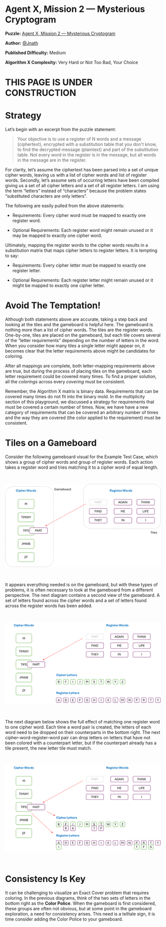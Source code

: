 # Agent X, Mission 2 — Mysterious Cryptogram

__Puzzle:__ [Agent X, Mission 2 — Mysterious Cryptogram](https://www.codingame.com/training/medium/agent-x-mission-2mysterious-cryptogram)

__Author:__ [@Jnath](https://www.codingame.com/profile/4289b96dddd132fde4a14cf6f9c10bf22718561)

__Published Difficulty:__ Medium

__Algorithm X Complexity:__ Very Hard or Not Too Bad, Your Choice

# THIS PAGE IS UNDER CONSTRUCTION

# Strategy

Let’s begin with an excerpt from the puzzle statement:

>Your objective is to use a register of N words and a message (ciphertext), encrypted with a substitution table that you don't know, to find the decrypted message (plaintext) and part of the substitution table.
>Not every word in the register is in the message, but all words in the message are in the register.

For clarity, let’s assume the ciphertext has been parsed into a set of unique cipher words, leaving us with a list of cipher words and list of register words. Secondly, let’s assume sets of occurring letters have been compiled giving us a set of all cipher letters and a set of all register letters. I am using the term “letters” instead of “characters” because the problem states “substituted characters are only letters”.

The following are easily pulled from the above statements:

* Requirements: Every cipher word must be mapped to exactly one register word.

* Optional Requirements: Each register word might remain unused or it may be mapped to exactly one cipher word.

Ultimately, mapping the register words to the cipher words results in a substitution matrix that maps cipher letters to register letters. It is tempting to say:

* Requirements: Every cipher letter must be mapped to exactly one register letter.

* Optional Requirements: Each register letter might remain unused or it might be mapped to exactly one cipher letter.

# Avoid The Temptation!

Although both statements above are accurate, taking a step back and looking at the tiles and the gameboard is helpful here. The gameboard is nothing more than a list of cipher words. The tiles are the register words. One-by-one, tiles are placed on the gameboard, but each tile covers several of the “letter requirements” depending on  the number of letters in the word. When you consider how many tiles a single letter might appear on, it becomes clear that the letter requirements above might be candidates for coloring.

After all mappings are complete, both letter-mapping requirements above are true, but during the process of placing tiles on the gameboard, each letter requirement could be covered many times. To find a proper solution, all the _colorings_ across every _covering_ must be consistent.

Remember, the Algorithm X matrix is binary data. Requirements that can be covered many times do not fit into the binary mold. In the multiplicity section of this playground, we discussed a strategy for requirements that must be covered a certain number of times. Now, we have have a new category of requirements that can be covered an arbitrary number of times and the way they are covered (the color applied to the requirement) must be consistent.

# Tiles on a Gameboard

Consider the following gameboard visual for the Example Test Case, which shows a group of cipher words and group of register words. Each action takes a register word and tries matching it to a cipher word of equal length.

<BR>

![Agent X - Gameboard](AgentX-PlacingWord1.png)

<BR>

It appears everything needed is on the gameboard, but with these types of problems, it is often necessary to look at the gameboard from a different perspective. The next diagram contains a second view of the gameboard. A set of letters found across the cipher words and a set of letters found across the register words has been added.

<BR>

![Agent X - Extended Gameboard](AgentX-PlacingWord2.png)

<BR>

The next diagram below shows the full effect of matching one register word to one cipher word. Each time a word pair is created, the letters of each word need to be dropped on their counterparts in the bottom right. The next cipher-word-register-word pair can drop letters on letters that have not been colored with a counterpart letter, but if the counterpart already has a tile present, the new letter tile must match.

<BR>

![Agent X - Placing a Tile](AgentX-PlacingWord3.png)

<BR>

# Consistency Is Key

It can be challenging to visualize an Exact Cover problem that requires coloring. In the previous diagrams, think of the two sets of letters in the bottom right as the __Color Police__. When the gameboard is first considered, these groups are often not obvious, but at some point in the gameboard exploration, a need for consistency arises. This need is a telltale sign, it is time consider adding the Color Police to your gameboard.
